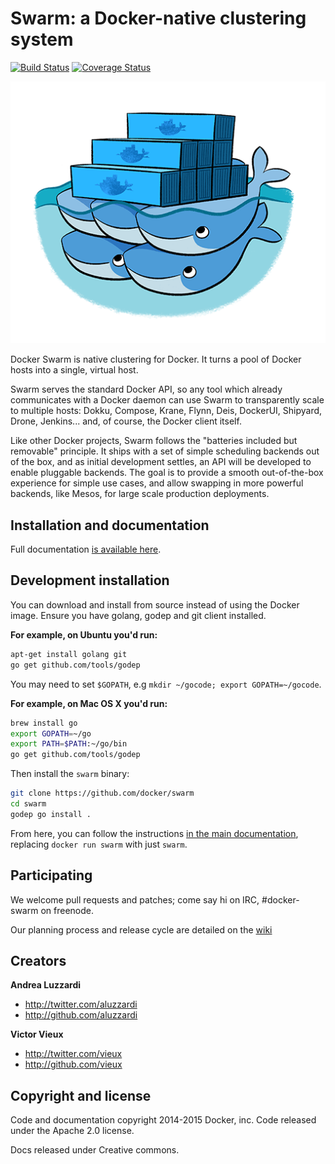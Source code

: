 # Swarm: a Docker-native clustering system

[![Build Status](https://travis-ci.org/docker/swarm.svg?branch=master)](https://travis-ci.org/docker/swarm)
[![Coverage Status](https://coveralls.io/repos/docker/swarm/badge.svg)](https://coveralls.io/r/docker/swarm)

![Docker Swarm Logo](logo.png?raw=true "Docker Swarm Logo")

Docker Swarm is native clustering for Docker. It turns a pool of Docker hosts
into a single, virtual host.

Swarm serves the standard Docker API, so any tool which already communicates
with a Docker daemon can use Swarm to transparently scale to multiple hosts:
Dokku, Compose, Krane, Flynn, Deis, DockerUI, Shipyard, Drone, Jenkins... and,
of course, the Docker client itself.

Like other Docker projects, Swarm follows the "batteries included but removable"
principle. It ships with a set of simple scheduling backends out of the box, and as
initial development settles, an API will be developed to enable pluggable backends.
The goal is to provide a smooth out-of-the-box experience for simple use cases, and
allow swapping in more powerful backends, like Mesos, for large scale production
deployments.

## Installation and documentation

Full documentation [is available here](http://docs.docker.com/swarm/).

## Development installation

You can download and install from source instead of using the Docker image. 
Ensure you have golang, godep and git client installed. 

**For example, on Ubuntu you'd run:**

```bash
apt-get install golang git
go get github.com/tools/godep
```

You may need to set `$GOPATH`, e.g `mkdir ~/gocode; export GOPATH=~/gocode`.


**For example, on Mac OS X you'd run:**

```bash
brew install go
export GOPATH=~/go
export PATH=$PATH:~/go/bin
go get github.com/tools/godep
```

Then install the `swarm` binary:

```bash
git clone https://github.com/docker/swarm
cd swarm
godep go install .
```

From here, you can follow the instructions [in the main documentation](http://docs.docker.com/swarm/),
replacing `docker run swarm` with just `swarm`.

## Participating

We welcome pull requests and patches; come say hi on IRC, #docker-swarm on freenode.

Our planning process and release cycle are detailed on the [wiki](https://github.com/docker/swarm/wiki)

## Creators

**Andrea Luzzardi**

- <http://twitter.com/aluzzardi>
- <http://github.com/aluzzardi>

**Victor Vieux**

- <http://twitter.com/vieux>
- <http://github.com/vieux>

## Copyright and license

Code and documentation copyright 2014-2015 Docker, inc. Code released under the
Apache 2.0 license.

Docs released under Creative commons.
